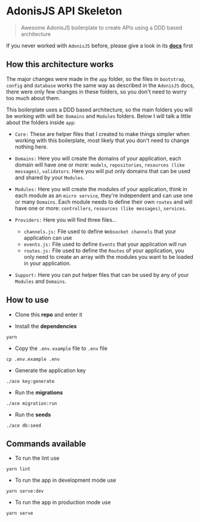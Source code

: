 # AdonisJS API Skeleton

> Awesome AdonisJS boilerplate to create APIs using a DDD based architecture

If you never worked with `AdonisJS` before, please give a look in its **[docs](http://adonisjs.com/docs/3.2/overview)** first

## How this architecture works

The major changes were made in the `app` folder, so the files in `bootstrap`, `config` and `database` works the same way as described in the `AdonisJS` docs, there were only few changes in these folders, so you don't need to worry too much about them.

This boilerplate uses a DDD based architecture, so the main folders you will be working with will be: `Domains` and `Modules` folders. Below I will talk a little about the folders inside `app`:

- `Core:` These are helper files that I created to make things simpler when working with this boilerplate, most likely that you don't need to change nothing here.

- `Domains:` Here you will create the domains of your application, each domain will have one or more: `models`, `repositories`, `resources (like messages)`, `validators`. Here you will put only domains that can be used and shared by your `Modules`.

- `Modules:` Here you will create the modules of your application, think in each module as an `micro service`, they're independent and can use one or many `Domains`. Each module needs to define their own `routes` and will have one or more: `controllers`, `resources (like messages)`, `services`.

- `Providers:` Here you will find three files...
  - `channels.js:` File used to define `Websocket channels` that your application can use
  - `events.js:` File used to define `Events` that your application will run
  - `routes.js:` File used to define the `Routes` of your application, you only need to create an array with the modules you want to be loaded in your application.

- `Support:` Here you can put helper files that can be used by any of your `Modules` and `Domains`.

## How to use

- Clone this **repo** and enter it

- Install the **dependencies**

```
yarn
```

- Copy the `.env.example` file to `.env` file

```
cp .env.example .env
```

- Generate the application key

```
./ace key:generate
```

- Run the **migrations**

```
./ace migration:run
```

- Run the **seeds**

```
./ace db:seed
```

## Commands available

- To run the lint use

```
yarn lint
```

- To run the app in development mode use

```
yarn serve:dev
```

- To run the app in production mode use

```
yarn serve
```
